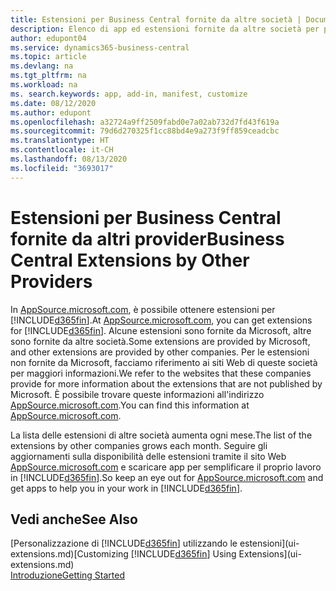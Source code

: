 ```yaml
---
title: Estensioni per Business Central fornite da altre società | Documenti Microsoft
description: Elenco di app ed estensioni fornite da altre società per personalizzare Business Central.
author: edupont04
ms.service: dynamics365-business-central
ms.topic: article
ms.devlang: na
ms.tgt_pltfrm: na
ms.workload: na
ms. search.keywords: app, add-in, manifest, customize
ms.date: 08/12/2020
ms.author: edupont
ms.openlocfilehash: a32724a9ff2509fabd0e7a02ab732d7fd43f619a
ms.sourcegitcommit: 79d6d270325f1cc88bd4e9a273f9ff859ceadcbc
ms.translationtype: HT
ms.contentlocale: it-CH
ms.lasthandoff: 08/13/2020
ms.locfileid: "3693017"
---
```

# <a name="business-central-extensions-by-other-providers"></a><span data-ttu-id="743e3-103">Estensioni per Business Central fornite da altri provider</span><span class="sxs-lookup"><span data-stu-id="743e3-103">Business Central Extensions by Other Providers</span></span>

<span data-ttu-id="743e3-104">In [AppSource.microsoft.com](https://appsource.microsoft.com/), è possibile ottenere estensioni per [!INCLUDE[d365fin](includes/d365fin_md.md)].</span><span class="sxs-lookup"><span data-stu-id="743e3-104">At [AppSource.microsoft.com](https://appsource.microsoft.com/), you can get extensions for [!INCLUDE[d365fin](includes/d365fin_md.md)].</span></span> <span data-ttu-id="743e3-105">Alcune estensioni sono fornite da Microsoft, altre sono fornite da altre società.</span><span class="sxs-lookup"><span data-stu-id="743e3-105">Some extensions are provided by Microsoft, and other extensions are provided by other companies.</span></span> <span data-ttu-id="743e3-106">Per le estensioni non fornite da Microsoft, facciamo riferimento ai siti Web di queste società per maggiori informazioni.</span><span class="sxs-lookup"><span data-stu-id="743e3-106">We refer to the websites that these companies provide for more information about the extensions that are not published by Microsoft.</span></span> <span data-ttu-id="743e3-107">È possibile trovare queste informazioni all'indirizzo [AppSource.microsoft.com](https://go.microsoft.com/fwlink/?linkid=2081646).</span><span class="sxs-lookup"><span data-stu-id="743e3-107">You can find this information at [AppSource.microsoft.com](https://go.microsoft.com/fwlink/?linkid=2081646).</span></span>  

<span data-ttu-id="743e3-108">La lista delle estensioni di altre società aumenta ogni mese.</span><span class="sxs-lookup"><span data-stu-id="743e3-108">The list of the extensions by other companies grows each month.</span></span> <span data-ttu-id="743e3-109">Seguire gli aggiornamenti sulla disponibilità delle estensioni tramite il sito Web [AppSource.microsoft.com](https://go.microsoft.com/fwlink/?linkid=2081646) e scaricare app per semplificare il proprio lavoro in [!INCLUDE[d365fin](includes/d365fin_md.md)].</span><span class="sxs-lookup"><span data-stu-id="743e3-109">So keep an eye out for [AppSource.microsoft.com](https://go.microsoft.com/fwlink/?linkid=2081646) and get apps to help you in your work in [!INCLUDE[d365fin](includes/d365fin_md.md)].</span></span>  

## <a name="see-also"></a><span data-ttu-id="743e3-110">Vedi anche</span><span class="sxs-lookup"><span data-stu-id="743e3-110">See Also</span></span>

<span data-ttu-id="743e3-111">[Personalizzazione di [!INCLUDE[d365fin](includes/d365fin_md.md)] utilizzando le estensioni](ui-extensions.md)</span><span class="sxs-lookup"><span data-stu-id="743e3-111">[Customizing [!INCLUDE[d365fin](includes/d365fin_md.md)] Using Extensions](ui-extensions.md)</span></span>  
[<span data-ttu-id="743e3-112">Introduzione</span><span class="sxs-lookup"><span data-stu-id="743e3-112">Getting Started</span></span>](product-get-started.md)  

